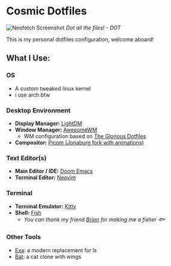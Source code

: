 # Cosmic Dotfiles
![Neofetch Screenshot](screenshots/neofetch.png)
_Dot all the files! - *DOT*_

This is my personal dotfiles configuration, welcome aboard!

## What I Use:
### OS
- A custom tweaked linux kernel
- i use arch btw

### Desktop Environment
- **Display Manager:** [LightDM](https://github.com/canonical/lightdm)
- **Window Manager:** [AwesomeWM](https://awesomewm.org)
    - WM configuration based on [The Glorious Dotfiles](https://github.com/manilarome/the-glorious-dotfiles)
- **Compositor:** [Picom (Jonaburg fork with animations)](https://github.com/jonaburg/picom)

### Text Editor(s)
- **Main Editor / IDE:** [Doom Emacs](https://github.com/hlissner/doom-emacs)
- **Terminal Editor:** [Neovim](https://neovim.io)

### Terminal
- **Terminal Emulator:** [Kitty](https://sw.kovidgoyal.net/kitty/)
- **Shell:** [Fish](https://fishshell.com)
    - _You can thank my friend [Brian](https://github.com/fdeitylink) for making me a fisher 🐟_

### Other Tools
- [Exa](https://the.exa.website): a modern replacement for ls
- [Bat](https://github.com/sharkdp/bat): a cat clone with wings 
